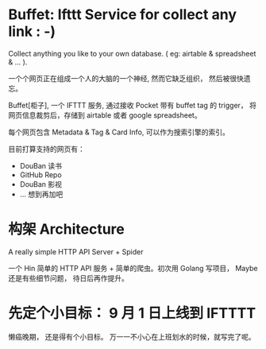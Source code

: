 # Buffet: Ifttt Service for collect any link  : -)

Collect anything you like to your own database. ( eg: airtable & spreadsheet & ... ).

一个个网页正在组成一个人的大脑的一个神经, 然而它缺乏组织， 然后被很快遗忘。

Buffet[柜子], 一个 IFTTT 服务, 通过接收 Pocket 带有 buffet tag 的 trigger， 将网页信息裁剪后，存储到 airtable 或者 google spreadsheet。

每个网页包含 Metadata & Tag & Card Info, 可以作为搜索引擎的索引。

目前打算支持的网页有：

- DouBan 读书
- GitHub Repo 
- DouBan 影视
- ... 想到再加吧


# 构架 Architecture

A really simple HTTP API Server + Spider 

一个 Hin 简单的 HTTP API 服务 + 简单的爬虫。初次用 Golang 写项目， Maybe 还是有些细节问题， 待日后再作提升。



# 先定个小目标： 9 月 1 日上线到 IFTTTT

懒癌晚期， 还是得有个小目标。 万一一不小心在上班划水的时候，就写完了呢。















